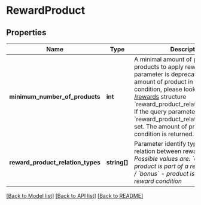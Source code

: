# RewardProduct

## Properties
Name | Type | Description | Notes
------------ | ------------- | ------------- | -------------
**minimum_number_of_products** | **int** | A minimal amount of purchase products to apply reward. This parameter is deprecated, for minimal amount of product in the reward condition, please look at [GET /rewards](https://carecloud.readme.io/reference/getrewards) structure &#x60;reward_product_relation_conditions&#x60;. If the query parameter &#x60;reward_product_relation_type&#x60; is not set. The amount of product for condition is returned. | [optional] 
**reward_product_relation_types** | **string[]** | Parameter identify type of the relation between reward and product.  *Possible values are: &#x60;condition&#x60; - product is part of a reward condition / &#x60;bonus&#x60; - product is part of a reward condition* | [optional] 

[[Back to Model list]](../../README.md#documentation-for-models) [[Back to API list]](../../README.md#documentation-for-api-endpoints) [[Back to README]](../../README.md)

